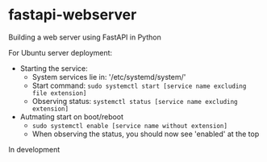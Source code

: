 # fastapi-webserver
Building a web server using FastAPI in Python

For Ubuntu server deployment:
- Starting the service:
  - System services lie in: '/etc/systemd/system/'
  - Start command: `sudo systemctl start [service name excluding file extension]`
  - Observing status: `systemctl status [service name excluding extension]`
- Autmating start on boot/reboot
  - `sudo systemctl enable [service name without extension]`
  - When observing the status, you should now see 'enabled' at the top

In development
